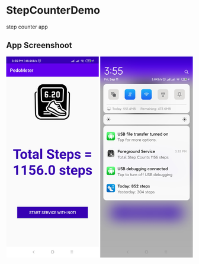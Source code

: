 # StepCounterDemo
step counter app

App Screenshoot
--------

   <img alt="Screen 1" src="https://github.com/dev-mgkaung/StepCounterDemo/blob/master/screen_shot_1.jpg" width="250"/> <img alt="Screen 2" src="https://github.com/dev-mgkaung/StepCounterDemo/blob/master/screen_shot_2.jpg" width="250"/>
